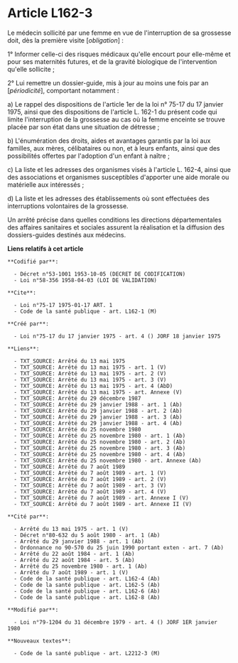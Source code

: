 # Article L162-3

Le médecin sollicité par une femme en vue de l'interruption de sa grossesse doit, dès la première visite [*obligation*] :

1° Informer celle-ci des risques médicaux qu'elle encourt pour elle-même et pour ses maternités futures, et de la gravité
biologique de l'intervention qu'elle sollicite ;

2° Lui remettre un dossier-guide, mis à jour au moins une fois par an [*périodicité*], comportant notamment :

a) Le rappel des dispositions de l'article 1er de la loi n° 75-17 du 17 janvier 1975, ainsi que des dispositions de l'article
L. 162-1 du présent code qui limite l'interruption de la grossesse au cas où la femme enceinte se trouve placée par son état
dans une situation de détresse ;

b) L'énumération des droits, aides et avantages garantis par la loi aux familles, aux mères, célibataires ou non, et à leurs
enfants, ainsi que des possibilités offertes par l'adoption d'un enfant à naître ;

c) La liste et les adresses des organismes visés à l'article L. 162-4, ainsi que des associations et organismes susceptibles
d'apporter une aide morale ou matérielle aux intéressés ;

d) La liste et les adresses des établissements où sont effectuées des interruptions volontaires de la grossesse.

Un arrêté précise dans quelles conditions les directions départementales des affaires sanitaires et sociales assurent la
réalisation et la diffusion des dossiers-guides destinés aux médecins.

**Liens relatifs à cet article**

	**Codifié par**:

	  - Décret n°53-1001 1953-10-05 (DECRET DE CODIFICATION)
	  - Loi n°58-356 1958-04-03 (LOI DE VALIDATION)

	**Cite**:

	  - Loi n°75-17 1975-01-17 ART. 1
	  - Code de la santé publique - art. L162-1 (M)

	**Créé par**:

	  - Loi n°75-17 du 17 janvier 1975 - art. 4 () JORF 18 janvier 1975

	**Liens**:

	  - TXT_SOURCE: Arrêté du 13 mai 1975
	  - TXT_SOURCE: Arrêté du 13 mai 1975 - art. 1 (V)
	  - TXT_SOURCE: Arrêté du 13 mai 1975 - art. 2 (V)
	  - TXT_SOURCE: Arrêté du 13 mai 1975 - art. 3 (V)
	  - TXT_SOURCE: Arrêté du 13 mai 1975 - art. 4 (AbD)
	  - TXT_SOURCE: Arrêté du 13 mai 1975 - art. Annexe (V)
	  - TXT_SOURCE: Arrêté du 29 décembre 1987
	  - TXT_SOURCE: Arrêté du 29 janvier 1988 - art. 1 (Ab)
	  - TXT_SOURCE: Arrêté du 29 janvier 1988 - art. 2 (Ab)
	  - TXT_SOURCE: Arrêté du 29 janvier 1988 - art. 3 (Ab)
	  - TXT_SOURCE: Arrêté du 29 janvier 1988 - art. 4 (Ab)
	  - TXT_SOURCE: Arrêté du 25 novembre 1980
	  - TXT_SOURCE: Arrêté du 25 novembre 1980 - art. 1 (Ab)
	  - TXT_SOURCE: Arrêté du 25 novembre 1980 - art. 2 (Ab)
	  - TXT_SOURCE: Arrêté du 25 novembre 1980 - art. 3 (Ab)
	  - TXT_SOURCE: Arrêté du 25 novembre 1980 - art. 4 (Ab)
	  - TXT_SOURCE: Arrêté du 25 novembre 1980 - art. Annexe (Ab)
	  - TXT_SOURCE: Arrêté du 7 août 1989
	  - TXT_SOURCE: Arrêté du 7 août 1989 - art. 1 (V)
	  - TXT_SOURCE: Arrêté du 7 août 1989 - art. 2 (V)
	  - TXT_SOURCE: Arrêté du 7 août 1989 - art. 3 (V)
	  - TXT_SOURCE: Arrêté du 7 août 1989 - art. 4 (V)
	  - TXT_SOURCE: Arrêté du 7 août 1989 - art. Annexe I (V)
	  - TXT_SOURCE: Arrêté du 7 août 1989 - art. Annexe II (V)

	**Cité par**:

	  - Arrêté du 13 mai 1975 - art. 1 (V)
	  - Décret n°80-632 du 5 août 1980 - art. 1 (Ab)
	  - Arrêté du 29 janvier 1988 - art. 1 (Ab)
	  - Ordonnance no 90-570 du 25 juin 1990 portant exten - art. 7 (Ab)
	  - Arrêté du 22 août 1984 - art. 1 (Ab)
	  - Arrêté du 22 août 1984 - art. 5 (Ab)
	  - Arrêté du 25 novembre 1980 - art. 1 (Ab)
	  - Arrêté du 7 août 1989 - art. 1 (V)
	  - Code de la santé publique - art. L162-4 (Ab)
	  - Code de la santé publique - art. L162-5 (Ab)
	  - Code de la santé publique - art. L162-6 (Ab)
	  - Code de la santé publique - art. L162-8 (Ab)

	**Modifié par**:

	  - Loi n°79-1204 du 31 décembre 1979 - art. 4 () JORF 1ER janvier 1980

	**Nouveaux textes**:

	  - Code de la santé publique - art. L2212-3 (M)
